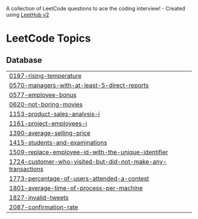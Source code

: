 A collection of LeetCode questions to ace the coding interview! - Created using [LeetHub v2](https://github.com/arunbhardwaj/LeetHub-2.0)
<!---LeetCode Topics Start-->
# LeetCode Topics
## Database
|  |
| ------- |
| [0197-rising-temperature](https://github.com/donkim1212/LeetCode/tree/master/0197-rising-temperature) |
| [0570-managers-with-at-least-5-direct-reports](https://github.com/donkim1212/LeetCode/tree/master/0570-managers-with-at-least-5-direct-reports) |
| [0577-employee-bonus](https://github.com/donkim1212/LeetCode/tree/master/0577-employee-bonus) |
| [0620-not-boring-movies](https://github.com/donkim1212/LeetCode/tree/master/0620-not-boring-movies) |
| [1153-product-sales-analysis-i](https://github.com/donkim1212/LeetCode/tree/master/1153-product-sales-analysis-i) |
| [1161-project-employees-i](https://github.com/donkim1212/LeetCode/tree/master/1161-project-employees-i) |
| [1390-average-selling-price](https://github.com/donkim1212/LeetCode/tree/master/1390-average-selling-price) |
| [1415-students-and-examinations](https://github.com/donkim1212/LeetCode/tree/master/1415-students-and-examinations) |
| [1509-replace-employee-id-with-the-unique-identifier](https://github.com/donkim1212/LeetCode/tree/master/1509-replace-employee-id-with-the-unique-identifier) |
| [1724-customer-who-visited-but-did-not-make-any-transactions](https://github.com/donkim1212/LeetCode/tree/master/1724-customer-who-visited-but-did-not-make-any-transactions) |
| [1773-percentage-of-users-attended-a-contest](https://github.com/donkim1212/LeetCode/tree/master/1773-percentage-of-users-attended-a-contest) |
| [1801-average-time-of-process-per-machine](https://github.com/donkim1212/LeetCode/tree/master/1801-average-time-of-process-per-machine) |
| [1827-invalid-tweets](https://github.com/donkim1212/LeetCode/tree/master/1827-invalid-tweets) |
| [2087-confirmation-rate](https://github.com/donkim1212/LeetCode/tree/master/2087-confirmation-rate) |
<!---LeetCode Topics End-->